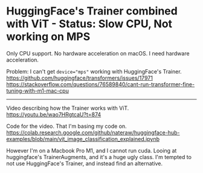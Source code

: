 # HuggingFace's Trainer combined with ViT - Status: Slow CPU, Not working on MPS

Only CPU support. No hardware acceleration on macOS. I need hardware acceleration.

Problem: I can't get `device="mps"` working with HuggingFace's Trainer.
https://github.com/huggingface/transformers/issues/17971
https://stackoverflow.com/questions/76589840/cant-run-transformer-fine-tuning-with-m1-mac-cpu

---

Video describing how the Trainer works with ViT.
https://youtu.be/wao7HRgtcaU?t=874

Code for the video. That I'm basing my code on.
https://colab.research.google.com/github/nateraw/huggingface-hub-examples/blob/main/vit_image_classification_explained.ipynb

However I'm on a Macbook Pro M1, and I cannot run cuda.
Looing at huggingface's TrainerAugments, and it's a huge ugly class.
I'm tempted to not use HuggingFace's Trainer, and instead find an alternative.
